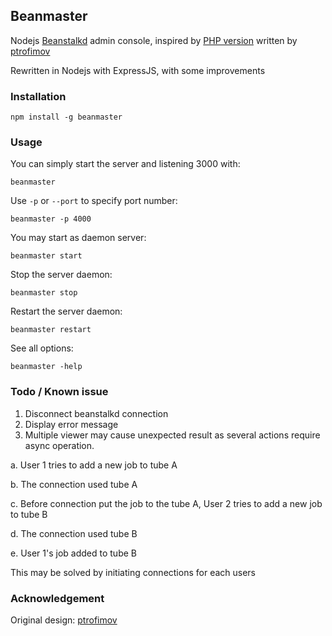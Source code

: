 ## Beanmaster

Nodejs [Beanstalkd](http://kr.github.io/beanstalkd/) admin console, inspired by [PHP version](https://github.com/ptrofimov/beanstalk_console) written by [ptrofimov](https://github.com/ptrofimov)

Rewritten in Nodejs with ExpressJS, with some improvements

### Installation

```
npm install -g beanmaster
```

### Usage

You can simply start the server and listening 3000 with:

```
beanmaster
```

Use `-p` or `--port` to specify port number:

```
beanmaster -p 4000
```

You may start as daemon server:

```
beanmaster start
```

Stop the server daemon:

```
beanmaster stop
```

Restart the server daemon:

```
beanmaster restart
```

See all options:

```
beanmaster -help
```


### Todo / Known issue

1. Disconnect beanstalkd connection
2. Display error message
3. Multiple viewer may cause unexpected result as several actions require async operation.

  a. User 1 tries to add a new job to tube A

  b. The connection used tube A
  
  c. Before connection put the job to the tube A, User 2 tries to add a new job to tube B
  
  d. The connection used tube B
  
  e. User 1's job added to tube B

  This may be solved by initiating connections for each users

### Acknowledgement

Original design: [ptrofimov](https://github.com/ptrofimov)
